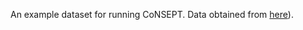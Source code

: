 An example dataset for running CoNSEPT. Data obtained from [here](https://elifesciences.org/articles/08445)).
